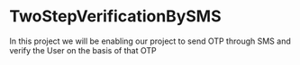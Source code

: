 # TwoStepVerificationBySMS
 In this project we will be enabling our project to send OTP through SMS and verify the User on the basis of that OTP 
